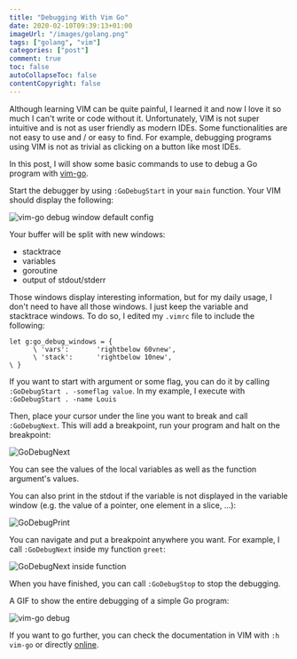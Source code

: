 ```yaml
---
title: "Debugging With Vim Go"
date: 2020-02-10T09:39:13+01:00
imageUrl: "/images/golang.png"
tags: ["golang", "vim"]
categories: ["post"]
comment: true
toc: false
autoCollapseToc: false
contentCopyright: false
---
```


Although learning VIM can be quite painful, I learned it and now I love it so much I can't write or
code without it.
Unfortunately, VIM is not super intuitive and is not as user friendly as modern IDEs. Some
functionalities are not easy to use and / or easy to find. For example, debugging programs using VIM
is not as trivial as clicking on a button like most IDEs.

In this post, I will show some basic commands to use to debug a Go program with
[vim-go](https://github.com/fatih/vim-go).

<!--more-->

Start the debugger by using `:GoDebugStart` in your `main` function. Your VIM
should display the following:

![vim-go debug window default config](/images/2020-02-10/vim-go-debug-default_config.png)

Your buffer will be split with new windows:

- stacktrace
- variables
- goroutine
- output of stdout/stderr

Those windows display interesting information, but for my daily usage, I don't need to have all
those windows. I just keep the variable and stacktrace windows. To do so, I edited my `.vimrc` file
to include the following:

```
let g:go_debug_windows = {
      \ 'vars':       'rightbelow 60vnew',
      \ 'stack':      'rightbelow 10new',
\ }
```

If you want to start with argument or some flag, you can do it by calling `:GoDebugStart . -someflag
value`. In my example, I execute with `:GoDebugStart . -name Louis`

Then, place your cursor under the line you want to break and call `:GoDebugNext`. This will add a
breakpoint, run your program and halt on the breakpoint:

![GoDebugNext](/images/2020-02-10/vim-go-debug-next.png)

You can see the values of the local variables as well as the function argument's values.

You can also print in the stdout if the variable is not displayed in the variable window (e.g. the
value of a pointer, one element in a slice, ...):

![GoDebugPrint](/images/2020-02-10/vim-go-debug-print.png)

You can navigate and put a breakpoint anywhere you want. For example, I call `:GoDebugNext` inside
my function `greet`:

![GoDebugNext inside function](/images/2020-02-10/vim-go-debug-next_inside_function.png)

When you have finished, you can call `:GoDebugStop` to stop the debugging.

A GIF to show the entire debugging of a simple Go program:

![vim-go debug](/images/2020-02-10/vim-go-debug.gif)

If you want to go further, you can check the documentation in VIM with `:h vim-go` or directly
[online](https://github.com/fatih/vim-go/blob/master/doc/vim-go.txt).

